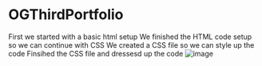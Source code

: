# OGThirdPortfolio
First we started with a basic html setup We finished the HTML code setup so we can continue with CSS We created a CSS file so we can style up the code Finsihed the CSS file and dressesd up the code
![image](https://user-images.githubusercontent.com/105683817/173170843-2d25341e-84c2-4d09-9e0c-9668a3094450.png)
